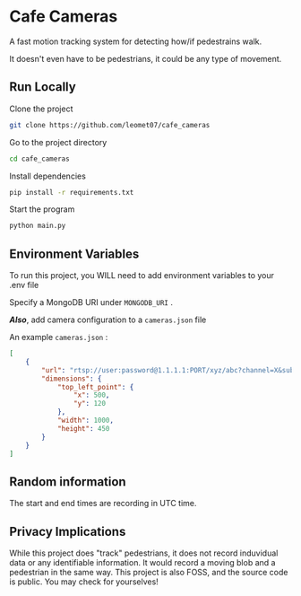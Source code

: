 # Cafe Cameras

A fast motion tracking system for detecting how/if pedestrains walk.

It doesn't even have to be pedestrians, it could be any type of movement.

## Run Locally

Clone the project

```bash
git clone https://github.com/leomet07/cafe_cameras
```

Go to the project directory

```bash
cd cafe_cameras
```

Install dependencies

```bash
pip install -r requirements.txt
```

Start the program

```bash
python main.py
```

## Environment Variables

To run this project, you WILL need to add environment variables to your .env file

Specify a MongoDB URI under `MONGODB_URI` .

**_Also_**, add camera configuration to a `cameras.json` file

An example `cameras.json` :

```json
[
	{
		"url": "rtsp://user:password@1.1.1.1:PORT/xyz/abc?channel=X&subtype=Y",
		"dimensions": {
			"top_left_point": {
				"x": 500,
				"y": 120
			},
			"width": 1000,
			"height": 450
		}
	}
]
```

## Random information

The start and end times are recording in UTC time.

## Privacy Implications

While this project does "track" pedestrians, it does not record induvidual data or any identifiable information. It would record a moving blob and a pedestrian in the same way. This project is also FOSS, and the source code is public. You may check for yourselves!
